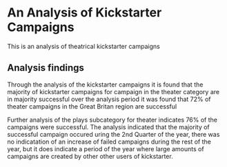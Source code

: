 # An Analysis of Kickstarter Campaigns
This is an analysis of theatrical kickstarter campaigns

## Analysis findings
Through the analysis of the kickstarter campaigns it is found that the majority of kickstarter campaigns for campaign in the theater category are in majority successful
over the analysis period it was found that 72% of theater campaigns in the Great Britan region are successful

Further analysis of the plays subcategory for theater indicates 76% of the campaigns were successful.
The analysis indicated that the majority of successful campaign occured uring the 2nd Quarter of the year, there was no indicatation of an increase of failed campaigns during the rest of the year,
but it does indicate a period of the year where large amounts of campaigns are created by other other users of kickstarter.